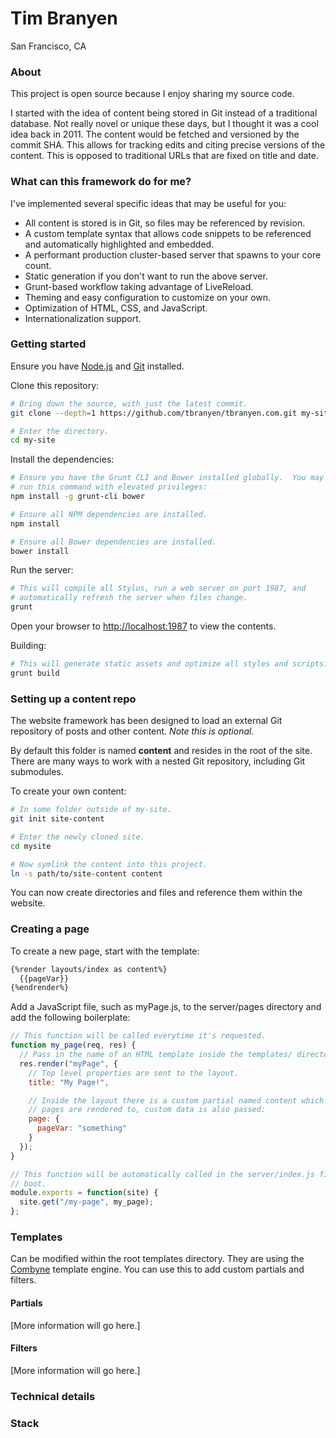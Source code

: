Tim Branyen
===========

San Francisco, CA

### About ###

This project is open source because I enjoy sharing my source code.

I started with the idea of content being stored in Git instead of a traditional
database. Not really novel or unique these days, but I thought it was a cool
idea back in 2011. The content would be fetched and versioned by the commit
SHA. This allows for tracking edits and citing precise versions of the content.
This is opposed to traditional URLs that are fixed on title and date.

### What can this framework do for me? ###

I've implemented several specific ideas that may be useful for you:

* All content is stored is in Git, so files may be referenced by revision.
* A custom template syntax that allows code snippets to be referenced and
  automatically highlighted and embedded.
* A performant production cluster-based server that spawns to your core count.
* Static generation if you don't want to run the above server.
* Grunt-based workflow taking advantage of LiveReload. 
* Theming and easy configuration to customize on your own.
* Optimization of HTML, CSS, and JavaScript.
* Internationalization support.

### Getting started ###

Ensure you have [Node.js](http://nodejs.org/) and [Git](http://git-scm.org/)
installed.

Clone this repository:

``` bash
# Bring down the source, with just the latest commit.
git clone --depth=1 https://github.com/tbranyen/tbranyen.com.git my-site

# Enter the directory.
cd my-site
```

Install the dependencies:

``` bash
# Ensure you have the Grunt CLI and Bower installed globally.  You may need to
# run this command with elevated privileges:
npm install -g grunt-cli bower

# Ensure all NPM dependencies are installed.
npm install

# Ensure all Bower dependencies are installed.
bower install
```

Run the server:

``` bash
# This will compile all Stylus, run a web server on port 1987, and
# automatically refresh the server when files change.
grunt
```

Open your browser to [http://localhost:1987](http://localhost:1987) to view the
contents.

Building:

``` bash
# This will generate static assets and optimize all styles and scripts.
grunt build
```

### Setting up a content repo ###

The website framework has been designed to load an external Git repository of
posts and other content.  *Note this is optional.*

By default this folder is named **content** and resides in the root of the
site.  There are many ways to work with a nested Git repository, including
Git submodules.

To create your own content:

``` bash
# In some folder outside of my-site.
git init site-content

# Enter the newly cloned site.
cd mysite

# Now symlink the content into this project.
ln -s path/to/site-content content
```

You can now create directories and files and reference them within the website.

### Creating a page ###

To create a new page, start with the template:

``` html
{%render layouts/index as content%}
  {{pageVar}}
{%endrender%}
```

Add a JavaScript file, such as myPage.js, to the server/pages directory and add
the following boilerplate:

``` javascript
// This function will be called everytime it's requested.
function my_page(req, res) {
  // Pass in the name of an HTML template inside the templates/ directory.
  res.render("myPage", {
    // Top level properties are sent to the layout.
    title: "My Page!",

    // Inside the layout there is a custom partial named content which is where
    // pages are rendered to, custom data is also passed:
    page: {
      pageVar: "something"
    }
  });
}

// This function will be automatically called in the server/index.js file on
// boot.
module.exports = function(site) {
  site.get("/my-page", my_page);
};
```

### Templates ###

Can be modified within the root templates directory.  They are using the
[Combyne](https://github.com/tbranyen/combyne) template engine.  You can use
this to add custom partials and filters.

#### Partials ####

[More information will go here.]

#### Filters ####

[More information will go here.]

### Technical details ###

### Stack ###
